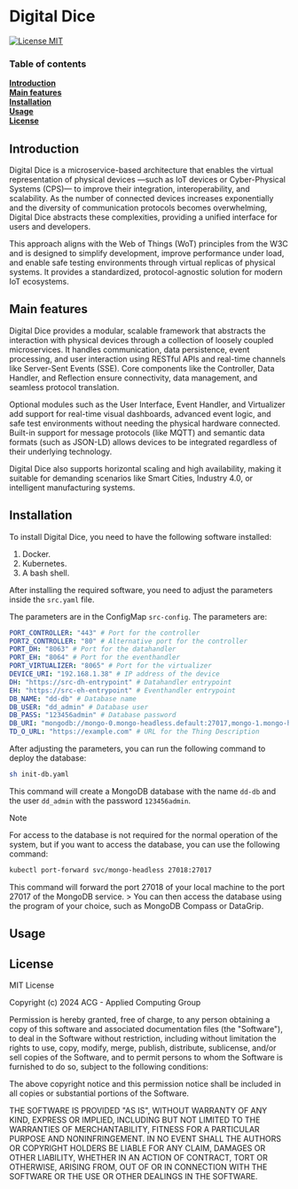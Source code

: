 # Digital Dice

[![License MIT](https://img.shields.io/badge/License-MIT-lightgreen.svg)](https://opensource.org/licenses/MIT)

### Table of contents
**[Introduction](#introduction)**<br>
**[Main features](#main-features)**<br>
**[Installation](#installation)**<br>
**[Usage](#usage)**<br>
**[License](#license)**<br>

## Introduction
Digital Dice is a microservice-based architecture that enables the virtual representation of physical devices —such as IoT devices or Cyber-Physical Systems (CPS)— to improve their integration, interoperability, and scalability. As the number of connected devices increases exponentially and the diversity of communication protocols becomes overwhelming, Digital Dice abstracts these complexities, providing a unified interface for users and developers.

This approach aligns with the Web of Things (WoT) principles from the W3C and is designed to simplify development, improve performance under load, and enable safe testing environments through virtual replicas of physical systems. It provides a standardized, protocol-agnostic solution for modern IoT ecosystems.

## Main features
Digital Dice provides a modular, scalable framework that abstracts the interaction with physical devices through a collection of loosely coupled microservices. It handles communication, data persistence, event processing, and user interaction using RESTful APIs and real-time channels like Server-Sent Events (SSE). Core components like the Controller, Data Handler, and Reflection ensure connectivity, data management, and seamless protocol translation.

Optional modules such as the User Interface, Event Handler, and Virtualizer add support for real-time visual dashboards, advanced event logic, and safe test environments without needing the physical hardware connected. Built-in support for message protocols (like MQTT) and semantic data formats (such as JSON-LD) allows devices to be integrated regardless of their underlying technology.

Digital Dice also supports horizontal scaling and high availability, making it suitable for demanding scenarios like Smart Cities, Industry 4.0, or intelligent manufacturing systems.

## Installation
To install Digital Dice, you need to have the following software installed:
1. Docker.
2. Kubernetes.
3. A bash shell.

After installing the required software, you need to adjust the parameters inside the `src.yaml` file.

The parameters are in the ConfigMap `src-config`. The parameters are:
```yaml
PORT_CONTROLLER: "443" # Port for the controller
PORT2_CONTROLLER: "80" # Alternative port for the controller
PORT_DH: "8063" # Port for the datahandler
PORT_EH: "8064" # Port for the eventhandler
PORT_VIRTUALIZER: "8065" # Port for the virtualizer
DEVICE_URI: "192.168.1.38" # IP address of the device
DH: "https://src-dh-entrypoint" # Datahandler entrypoint
EH: "https://src-eh-entrypoint" # Eventhandler entrypoint
DB_NAME: "dd-db" # Database name
DB_USER: "dd_admin" # Database user
DB_PASS: "123456admin" # Database password
DB_URI: "mongodb://mongo-0.mongo-headless.default:27017,mongo-1.mongo-headless.default:27017,mongo-2.mongo-headless.default:27017/" # Database URI
TD_O_URL: "https://example.com" # URL for the Thing Description
```

After adjusting the parameters, you can run the following command to deploy the database:
```bash
sh init-db.yaml
```

This command will create a MongoDB database with the name `dd-db` and the user `dd_admin` with the password `123456admin`. 

> [!NOTE]
> For access to the database is not required for the normal operation of the system, but if you want to access the database, you can use the following command:
> ```bash
> kubectl port-forward svc/mongo-headless 27018:27017
> ```
> This command will forward the port 27018 of your local machine to the port 27017 of the MongoDB service. > You can then access the database using the program of your choice, such as MongoDB Compass or DataGrip.

## Usage


## License
MIT License

Copyright (c) 2024 ACG - Applied Computing Group

Permission is hereby granted, free of charge, to any person obtaining a copy
of this software and associated documentation files (the "Software"), to deal
in the Software without restriction, including without limitation the rights
to use, copy, modify, merge, publish, distribute, sublicense, and/or sell
copies of the Software, and to permit persons to whom the Software is
furnished to do so, subject to the following conditions:

The above copyright notice and this permission notice shall be included in all
copies or substantial portions of the Software.

THE SOFTWARE IS PROVIDED "AS IS", WITHOUT WARRANTY OF ANY KIND, EXPRESS OR
IMPLIED, INCLUDING BUT NOT LIMITED TO THE WARRANTIES OF MERCHANTABILITY,
FITNESS FOR A PARTICULAR PURPOSE AND NONINFRINGEMENT. IN NO EVENT SHALL THE
AUTHORS OR COPYRIGHT HOLDERS BE LIABLE FOR ANY CLAIM, DAMAGES OR OTHER
LIABILITY, WHETHER IN AN ACTION OF CONTRACT, TORT OR OTHERWISE, ARISING FROM,
OUT OF OR IN CONNECTION WITH THE SOFTWARE OR THE USE OR OTHER DEALINGS IN THE
SOFTWARE.